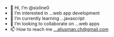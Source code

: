 - 👋 Hi, I’m @sixline0
- 👀 I’m interested in ...web app development
- 🌱 I’m currently learning ...javascript
- 💞️ I’m looking to collaborate on ...web apps
- 📫 How to reach me ...aliusman.ch@gmail.com

<!---
sixline0/sixline0 is a ✨ special ✨ repository because its `README.md` (this file) appears on your GitHub profile.
You can click the Preview link to take a look at your changes.
--->
